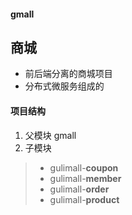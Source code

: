 ####  gmall
## 商城

- 前后端分离的商城项目
- 分布式微服务组成的


#### 项目结构

1. 父模块 gmall 
2. 子模块 

> - gulimall-**coupon** 
> - gulimall-**member**
> - gulimall-**order**
> - gulimall-**product**
